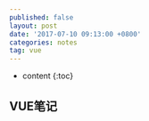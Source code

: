 ```yaml
---
published: false
layout: post
date: '2017-07-10 09:13:00 +0800'
categories: notes
tag: vue
---
```


* content
{:toc}


## VUE笔记


